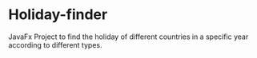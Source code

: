 # Holiday-finder
JavaFx Project to find the holiday of different countries in a specific year according to different types.
